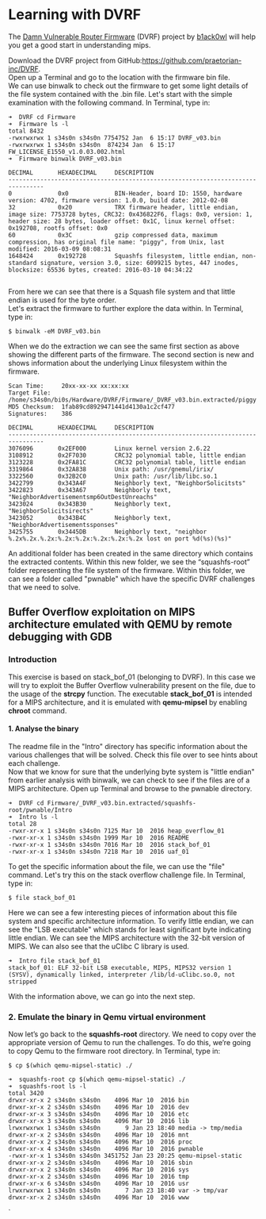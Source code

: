 # Learning with DVRF
The [Damn Vulnerable Router Firmware](https://github.com/praetorian-inc/DVRF) (DVRF) project by [b1ack0wl](https://twitter.com/b1ack0wl) will help you get a good start in understanding mips.<br/>

Download the DVRF project from GitHub:https://github.com/praetorian-inc/DVRF.
<br/>
Open up a Terminal and go to the location with the firmware bin file.
<br/>
We can use binwalk to check out the firmware to get some light details of the file system contained with the .bin file. Let's start with the simple examination with the following command. In Terminal, type in:
```console
➜  DVRF cd Firmware 
➜  Firmware ls -l 
total 8432
-rwxrwxrwx 1 s34s0n s34s0n 7754752 Jan  6 15:17 DVRF_v03.bin
-rwxrwxrwx 1 s34s0n s34s0n  874234 Jan  6 15:17 FW_LICENSE_E1550_v1.0.03.002.html
➜  Firmware binwalk DVRF_v03.bin      

DECIMAL       HEXADECIMAL     DESCRIPTION
--------------------------------------------------------------------------------
0             0x0             BIN-Header, board ID: 1550, hardware version: 4702, firmware version: 1.0.0, build date: 2012-02-08
32            0x20            TRX firmware header, little endian, image size: 7753728 bytes, CRC32: 0x436822F6, flags: 0x0, version: 1, header size: 28 bytes, loader offset: 0x1C, linux kernel offset: 0x192708, rootfs offset: 0x0
60            0x3C            gzip compressed data, maximum compression, has original file name: "piggy", from Unix, last modified: 2016-03-09 08:08:31
1648424       0x192728        Squashfs filesystem, little endian, non-standard signature, version 3.0, size: 6099215 bytes, 447 inodes, blocksize: 65536 bytes, created: 2016-03-10 04:34:22


```
From here we can see that there is a Squash file system and that little endian is used for the byte order.
<br/>
Let's extract the firmware to further explore the data within. In Terminal, type in:
```console
$ binwalk -eM DVRF_v03.bin
```

When we do the extraction we can see the same first section as above showing the different parts of the firmware. The second section is new and shows information about the underlying Linux filesystem within the firmware.
```console
Scan Time:     20xx-xx-xx xx:xx:xx
Target File:   /home/s34s0n/bi0s/Hardware/DVRF/Firmware/_DVRF_v03.bin.extracted/piggy
MD5 Checksum:  1fab89cd8929471441d4130a1c2cf477
Signatures:    386

DECIMAL       HEXADECIMAL     DESCRIPTION
--------------------------------------------------------------------------------
3076096       0x2EF000        Linux kernel version 2.6.22
3108912       0x2F7030        CRC32 polynomial table, little endian
3123228       0x2FA81C        CRC32 polynomial table, little endian
3319864       0x32A838        Unix path: /usr/gnemul/irix/
3322560       0x32B2C0        Unix path: /usr/lib/libc.so.1
3422799       0x343A4F        Neighborly text, "NeighborSolicitsts"
3422823       0x343A67        Neighborly text, "NeighborAdvertisementsmp6OutDestUnreachs"
3423024       0x343B30        Neighborly text, "NeighborSolicitsirects"
3423052       0x343B4C        Neighborly text, "NeighborAdvertisementssponses"
3425755       0x3445DB        Neighborly text, "neighbor %.2x%.2x.%.2x:%.2x:%.2x:%.2x:%.2x:%.2x lost on port %d(%s)(%s)"
```

An additional folder has been created in the same directory which contains the extracted contents. Within this new folder, we see the “squashfs-root” folder representing the file system of the firmware. Within this folder, we can see a folder called "pwnable" which have the specific DVRF challenges that we need to solve.

## Buffer Overflow exploitation on MIPS architecture emulated with QEMU by remote debugging with GDB
### Introduction 
This exercise is based on stack_bof_01 (belonging to DVRF). In this case we will try to exploit the Buffer Overflow vulnerability present on the file, due to the usage of the **strcpy** function. The executable **stack_bof_01** is intended for a MIPS architecture, and it is emulated with **qemu-mipsel** by enabling **chroot** command.
#### 1. Analyse the binary
The readme file in the "Intro" directory has specific information about the various challenges that will be solved. Check this file over to see hints about each challenge.<br/>
Now that we know for sure that the underlying byte system is "little endian" from earlier analysis with binwalk, we can check to see if the files are of a MIPS architecture. Open up Terminal and browse to the pwnable directory.
```console
➜  DVRF cd Firmware/_DVRF_v03.bin.extracted/squashfs-root/pwnable/Intro 
➜  Intro ls -l
total 28
-rwxr-xr-x 1 s34s0n s34s0n 7125 Mar 10  2016 heap_overflow_01
-rwxr-xr-x 1 s34s0n s34s0n 1999 Mar 10  2016 README
-rwxr-xr-x 1 s34s0n s34s0n 7016 Mar 10  2016 stack_bof_01
-rwxr-xr-x 1 s34s0n s34s0n 7218 Mar 10  2016 uaf_01
```

To get the specific information about the file, we can use the "file" command. Let's try this on the stack overflow challenge file. In Terminal, type in:
```console
$ file stack_bof_01
```
Here we can see a few interesting pieces of information about this file system and specific architecture information. To verify little endian, we can see the "LSB executable" which stands for least significant byte indicating little endian. We can see the MIPS architecture with the 32-bit version of MIPS. We can also see that the uClibc C library is used.
```console
➜  Intro file stack_bof_01 
stack_bof_01: ELF 32-bit LSB executable, MIPS, MIPS32 version 1 (SYSV), dynamically linked, interpreter /lib/ld-uClibc.so.0, not stripped
```
With the information above, we can go into the next step.
### 2. Emulate the binary in Qemu virtual environment
Now let’s go back to the **squashfs-root** directory. We need to copy over the appropriate version of Qemu to run the challenges. To do this, we’re going to copy Qemu to the firmware root directory. In Terminal, type in:
```console
$ cp $(which qemu-mipsel-static) ./
```
```console 
➜  squashfs-root cp $(which qemu-mipsel-static) ./
➜  squashfs-root ls -l
total 3420
drwxr-xr-x 2 s34s0n s34s0n    4096 Mar 10  2016 bin
drwxr-xr-x 2 s34s0n s34s0n    4096 Mar 10  2016 dev
drwxr-xr-x 3 s34s0n s34s0n    4096 Mar 10  2016 etc
drwxr-xr-x 3 s34s0n s34s0n    4096 Mar 10  2016 lib
lrwxrwxrwx 1 s34s0n s34s0n       9 Jan 23 18:40 media -> tmp/media
drwxr-xr-x 2 s34s0n s34s0n    4096 Mar 10  2016 mnt
drwxr-xr-x 2 s34s0n s34s0n    4096 Mar 10  2016 proc
drwxr-xr-x 4 s34s0n s34s0n    4096 Mar 10  2016 pwnable
-rwxr-xr-x 1 s34s0n s34s0n 3451752 Jan 23 20:25 qemu-mipsel-static
drwxr-xr-x 2 s34s0n s34s0n    4096 Mar 10  2016 sbin
drwxr-xr-x 2 s34s0n s34s0n    4096 Mar 10  2016 sys
drwxr-xr-x 2 s34s0n s34s0n    4096 Mar 10  2016 tmp
drwxr-xr-x 6 s34s0n s34s0n    4096 Mar 10  2016 usr
lrwxrwxrwx 1 s34s0n s34s0n       7 Jan 23 18:40 var -> tmp/var
drwxr-xr-x 2 s34s0n s34s0n    4096 Mar 10  2016 www
```

`




